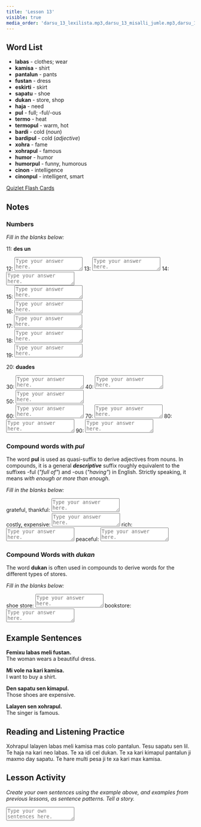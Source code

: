 ```yaml
---
title: 'Lesson 13'
visible: true
media_order: 'darsu_13_lexilista.mp3,darsu_13_misalli_jumle.mp3,darsu_13_doxoli_abyasa.mp3'
---
```


## Word List

* **labas** - clothes; wear
* **kamisa** - shirt
* **pantalun** - pants
* **fustan** - dress
* **eskirti** - skirt
* **sapatu** - shoe
* **dukan** - store, shop
* **haja** - need
* **pul** - full; -ful/-ous
* **termo** - heat
 * **termopul** - warm, hot
* **bardi** - cold (_noun_)
 * **bardipul** - cold (_adjective_)
* **xohra** - fame
 * **xohrapul** - famous
* **humor** - humor
 * **humorpul** - funny, humorous
* **cinon** - intelligence
 * **cinonpul** - intelligent, smart

[Quizlet Flash Cards](https://quizlet.com/652354870/globasa-101-lesson-13-flash-cards/)

## Notes
### Numbers

_Fill in the blanks below:_

11: **des un**  

12: <textarea width="100%" spellcheck="false" placeholder="Type your answer here."></textarea> 
13: <textarea width="100%" spellcheck="false" placeholder="Type your answer here."></textarea>
14: <textarea width="100%" spellcheck="false" placeholder="Type your answer here."></textarea>   
15: <textarea width="100%" spellcheck="false" placeholder="Type your answer here."></textarea>   
16: <textarea width="100%" spellcheck="false" placeholder="Type your answer here."></textarea>   
17: <textarea width="100%" spellcheck="false" placeholder="Type your answer here."></textarea>   
18: <textarea width="100%" spellcheck="false" placeholder="Type your answer here."></textarea>    
19: <textarea width="100%" spellcheck="false" placeholder="Type your answer here."></textarea>

20: **duades**  

30: <textarea width="100%" spellcheck="false" placeholder="Type your answer here."></textarea>
40: <textarea width="100%" spellcheck="false" placeholder="Type your answer here."></textarea>  
50: <textarea width="100%" spellcheck="false" placeholder="Type your answer here."></textarea>  
60: <textarea width="100%" spellcheck="false" placeholder="Type your answer here."></textarea>
70: <textarea width="100%" spellcheck="false" placeholder="Type your answer here."></textarea>
80: <textarea width="100%" spellcheck="false" placeholder="Type your answer here."></textarea>
90: <textarea width="100%" spellcheck="false" placeholder="Type your answer here."></textarea>   

### Compound words with _pul_

The word **pul** is used as quasi-suffix to derive adjectives from nouns. In compounds, it is a general **_descriptive_** suffix roughly equivalent to the suffixes -ful (_"full of"_) and -ous (_"having"_) in English. Strictly speaking, it means _with enough or more than enough_.

_Fill in the blanks below:_

grateful, thankful: <textarea width="100%" spellcheck="false" placeholder="Type your answer here."></textarea>  
costly, expensive: <textarea width="100%" spellcheck="false" placeholder="Type your answer here."></textarea> 
rich: <textarea width="100%" spellcheck="false" placeholder="Type your answer here."></textarea>
peaceful: <textarea width="100%" spellcheck="false" placeholder="Type your answer here."></textarea>

### Compound Words with _dukan_

The word **dukan** is often used in compounds to derive words for the different types of stores. 
 
_Fill in the blanks below:_

shoe store: <textarea width="100%" spellcheck="false" placeholder="Type your answer here."></textarea>
bookstore: <textarea width="100%" spellcheck="false" placeholder="Type your answer here."></textarea>

## Example Sentences

**Femixu labas meli fustan.**  
The woman wears a beautiful dress.

**Mi vole na kari kamisa.**  
I want to buy a shirt.

**Den sapatu sen kimapul.**  
Those shoes are expensive.

**Lalayen sen xohrapul.**  
The singer is famous.

## Reading and Listening Practice

Xohrapul lalayen labas meli kamisa mas colo pantalun. Tesu sapatu sen lil. Te haja na kari neo labas. Te xa idi cel dukan. Te xa kari kimapul pantalun ji maxmo day sapatu. Te hare multi pesa ji te xa kari max kamisa. 

## Lesson Activity

_Create your own sentences using the example above, and examples from previous lessons, as sentence patterns. Tell a story._

<textarea width="100%" spellcheck="false" placeholder="Type your own sentences here."></textarea>